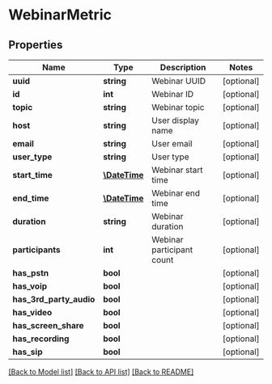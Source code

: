 # WebinarMetric

## Properties
Name | Type | Description | Notes
------------ | ------------- | ------------- | -------------
**uuid** | **string** | Webinar UUID | [optional] 
**id** | **int** | Webinar ID | [optional] 
**topic** | **string** | Webinar topic | [optional] 
**host** | **string** | User display name | [optional] 
**email** | **string** | User email | [optional] 
**user_type** | **string** | User type | [optional] 
**start_time** | [**\DateTime**](\DateTime.md) | Webinar start time | [optional] 
**end_time** | [**\DateTime**](\DateTime.md) | Webinar end time | [optional] 
**duration** | **string** | Webinar duration | [optional] 
**participants** | **int** | Webinar participant count | [optional] 
**has_pstn** | **bool** |  | [optional] 
**has_voip** | **bool** |  | [optional] 
**has_3rd_party_audio** | **bool** |  | [optional] 
**has_video** | **bool** |  | [optional] 
**has_screen_share** | **bool** |  | [optional] 
**has_recording** | **bool** |  | [optional] 
**has_sip** | **bool** |  | [optional] 

[[Back to Model list]](../README.md#documentation-for-models) [[Back to API list]](../README.md#documentation-for-api-endpoints) [[Back to README]](../README.md)


